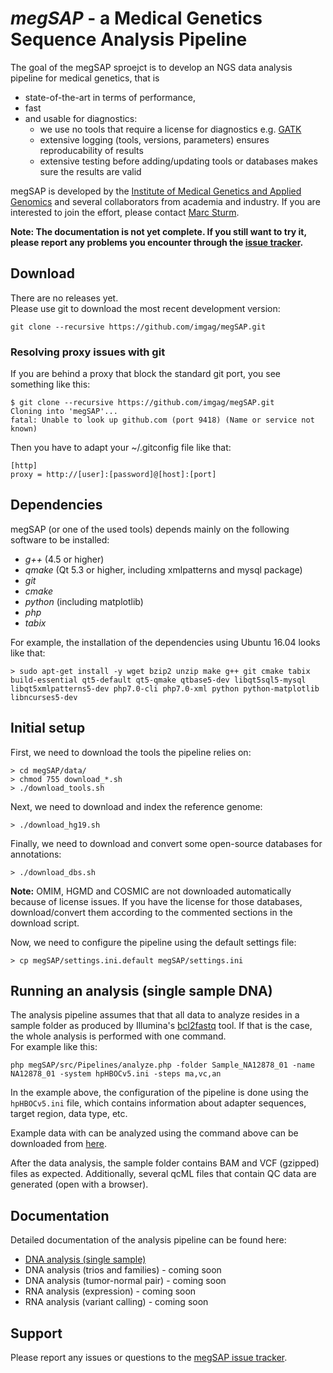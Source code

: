# *megSAP* - a Medical Genetics Sequence Analysis Pipeline

The goal of the megSAP sproejct is to develop an NGS data analysis pipeline for medical genetics, that is

 * state-of-the-art in terms of performance,
 * fast
 * and usable for diagnostics:
 	* we use no tools that require a license for diagnostics e.g. [GATK](https://software.broadinstitute.org/gatk/)
    * extensive logging (tools, versions, parameters) ensures reproducability of results
	* extensive testing before adding/updating tools or databases makes sure the results are valid

megSAP is developed by the [Institute of Medical Genetics and Applied Genomics](http://www.uni-tuebingen.de/Klinische_Genetik/start.html) and several collaborators from academia and industry. If you are interested to join the effort, please contact [Marc Sturm](https://github.com/marc-sturm).



**Note: The documentation is not yet complete. If you still want to try it, please report any problems you encounter through the [issue tracker](https://github.com/imgag/megSAP/issues).**

## Download

There are no releases yet.  
Please use git to download the most recent development version:

    git clone --recursive https://github.com/imgag/megSAP.git

### Resolving proxy issues with git

If you are behind a proxy that block the standard git port, you see something like this:

    $ git clone --recursive https://github.com/imgag/megSAP.git
    Cloning into 'megSAP'...
    fatal: Unable to look up github.com (port 9418) (Name or service not known)

Then you have to adapt your ~/.gitconfig file like that:

    [http]
    proxy = http://[user]:[password]@[host]:[port]

## Dependencies

megSAP (or one of the used tools) depends mainly on the following software to be installed:

* _g++_ (4.5 or higher)
* _qmake_ (Qt 5.3 or higher, including xmlpatterns and mysql package)
* _git_
* _cmake_
* _python_ (including matplotlib)
* _php_
* _tabix_

For example, the installation of the dependencies using Ubuntu 16.04 looks like that:

	> sudo apt-get install -y wget bzip2 unzip make g++ git cmake tabix build-essential qt5-default qt5-qmake qtbase5-dev libqt5sql5-mysql libqt5xmlpatterns5-dev php7.0-cli php7.0-xml python python-matplotlib libncurses5-dev

## Initial setup

First, we need to download the tools the pipeline relies on:

	> cd megSAP/data/
	> chmod 755 download_*.sh
	> ./download_tools.sh

Next, we need to download and index the reference genome:
	
	> ./download_hg19.sh


Finally, we need to download and convert some open-source databases for annotations:

	> ./download_dbs.sh

**Note:** OMIM, HGMD and COSMIC are not downloaded automatically because of license issues. If you have the license for those databases, download/convert them according to the commented sections in the download script.

Now, we need to configure the pipeline using the default settings file:

	> cp megSAP/settings.ini.default megSAP/settings.ini

## Running an analysis (single sample DNA)

The analysis pipeline assumes that that all data to analyze resides in a sample folder as produced by Illumina's [bcl2fastq](http://support.illumina.com/sequencing/sequencing_software/bcl2fastq-conversion-software.html) tool. If that is the case, the whole analysis is performed with one command.  
For example like this:

	php megSAP/src/Pipelines/analyze.php -folder Sample_NA12878_01 -name NA12878_01 -system hpHBOCv5.ini -steps ma,vc,an

In the example above, the configuration of the pipeline is done using the `hpHBOCv5.ini` file, which contains information about adapter sequences, target region, data type, etc.

Example data with can be analyzed using the command above can be downloaded from [here](https://medgen.medizin.uni-tuebingen.de/NGS-downloads/NA12878_01.zip).

After the data analysis, the sample folder contains BAM and VCF (gzipped) files as expected. Additionally, several qcML files that contain QC data are generated (open with a browser).

## Documentation

Detailed documentation of the analysis pipeline can be found here:

* [DNA analysis (single sample)](doc/dna_single_sample.md)
* DNA analysis (trios and families) - coming soon
* DNA analysis (tumor-normal pair) - coming soon
* RNA analysis (expression) - coming soon
* RNA analysis (variant calling)  - coming soon


## Support

Please report any issues or questions to the [megSAP issue 
tracker](https://github.com/imgag/megSAP/issues).








